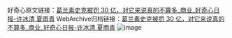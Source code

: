 好奇心原文链接：[葛兰素史克被罚 30 亿，对它来说真的不算多_商业_好奇心日报-许冰清 夏雨青](https://www.qdaily.com/articles/2500.html)
WebArchive归档链接：[葛兰素史克被罚 30 亿，对它来说真的不算多_商业_好奇心日报-许冰清 夏雨青](http://web.archive.org/web/20180922100607/http://www.qdaily.com:80/articles/2500.html)
![image](http://ww3.sinaimg.cn/large/007d5XDply1g3v69gsmttj30rycmsu0x)